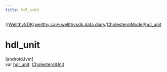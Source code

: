 ```yaml
---
title: hdl_unit
---
```

//[WellthySDK](../../../index.html)/[wellthy.care.wellthysdk.data.diary](../index.html)/[CholesterolModel](index.html)/[hdl_unit](hdl_unit.html)



# hdl_unit



[androidJvm]\
var [hdl_unit](hdl_unit.html): [CholesterolUnit](../-cholesterol-unit/index.html)





